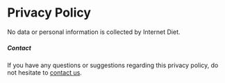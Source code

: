 # Privacy Policy

No data or personal information is collected by Internet Diet.

##### Contact

If you have any questions or suggestions regarding this privacy policy, do not hesitate to [contact us](https://transitivebullsh.it/contact).
